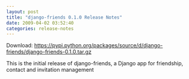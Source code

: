 ```yaml
---
layout: post
title: "django-friends 0.1.0 Release Notes"
date: 2009-04-02 03:52:40
categories: release-notes
---
```


Download: <https://pypi.python.org/packages/source/d/django-friends/django-friends-0.1.0.tar.gz>

This is the initial release of django-friends, a Django app for friendship,
contact and invitation management
